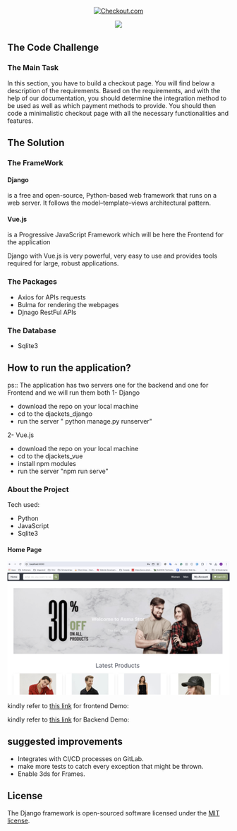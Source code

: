 <p align="center">
<a href="https://www.checkout.com.com/en/"><img src="https://cdn.prod.website-files.com/64db80a5e88c6b1723ff760b/64e79842e86ad09a621d5417_logotype-lockup.svg" alt="Checkout.com"></a>
</p>

<p align="center"><a href="https://vuejs.org/" target="_blank"><img src="https://miro.medium.com/v2/resize:fit:1400/format:webp/1*0Rk_6tH6IeSu8RjGEMRxYg.png" width="400"></a></p>

## The Code Challenge

### The Main Task
In this section, you have to build a checkout page. You will find below a description of the requirements. Based on the requirements, and with the help of our documentation, you should determine the integration method to be used as well as which payment methods to provide. You should then code a minimalistic checkout page with all the necessary functionalities and features.

## The Solution

### The FrameWork

#### Django
is a free and open-source, Python-based web framework that runs on a web server. It follows the model–template–views architectural pattern.
#### Vue.js
is a  Progressive JavaScript Framework which will be here the Frontend for the application


Django with Vue.js is very powerful, very easy to use and provides tools required for large, robust applications.

### The Packages 

- Axios for APIs requests
- Bulma for rendering the webpages
- Djnago RestFul APIs

### The Database
- Sqlite3

## How to run the application?
ps:: The application has two servers one for the backend and one for Frontend and we will run them both 
1- Django
- download the repo on your local machine
- cd to the djackets_django 
- run the server " python manage.py runserver"

2- Vue.js
- download the repo on your local machine
- cd to the djackets_vue
- install npm modules
- run the server "npm run serve"



### About the Project
Tech used: 
- Python
- JavaScript
- Sqlite3

#### Home Page 
<p align="center">
<img src="Images/home.png" alt="get_user_data">
</p>


kindly refer to [this link](https://www.loom.com/share/30d49827d7d745a28e2dad1c05b02b92?sid=3fc41394-da6e-42b9-935f-719b07f0d1da) for frontend Demo:

kindly refer to [this link](https://www.loom.com/share/7de3690c736e4e38874adda5d5d2fa5c?sid=ff929890-b8cc-440f-9e23-11e009f0fcd4) for Backend Demo:

## suggested improvements
- Integrates with CI/CD processes on GitLab.
- make more tests to catch every exception that might be thrown.
- Enable 3ds for Frames.
 
## License
The Django framework is open-sourced software licensed under the [MIT license](https://opensource.org/licenses/MIT).
